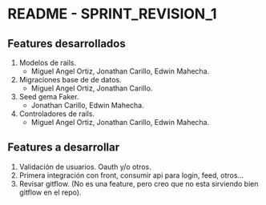 # README - SPRINT_REVISION_1

## Features desarrollados
1. Modelos de rails.
    * Miguel Angel Ortiz, Jonathan Carillo, Edwin Mahecha. 
2. Migraciones base de de datos.
    * Miguel Angel Ortiz, Jonathan Carillo.
3. Seed gema Faker.
    * Jonathan Carillo, Edwin Mahecha.
4. Controladores de rails.
    * Miguel Angel Ortiz, Jonathan Carillo, Edwin Mahecha. 

## Features a desarrollar
1. Validación de usuarios. Oauth y/o otros.
2. Primera integración con front, consumir api para login, feed, otros...
3. Revisar gitflow. (No es una feature, pero creo que no esta sirviendo bien gitflow en el repo).